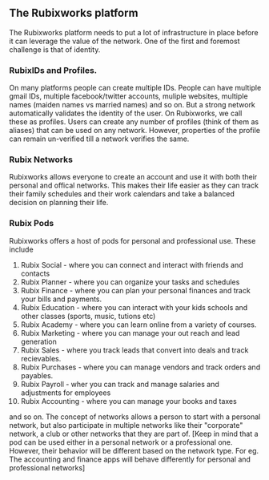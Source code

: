 ## The Rubixworks  platform

The Rubixworks platform needs to put a lot of infrastructure in place before it can leverage the value of the network. One of the first and foremost challenge is that of identity.

### RubixIDs and Profiles.
On many platforms people can create multiple IDs. People can have multiple gmail IDs, multiple facebook/twitter accounts, muliple websites, multiple names (maiden names vs married names) and so on. But a strong network automatically validates the identity of the user. On Rubixworks, we call these as profiles. Users can create any number of profiles (think of them as aliases) that can be used on any network. However, properties of the profile can remain un-verified till a network verifies the same.

### Rubix Networks
Rubixworks allows everyone to create an account and use it with both their personal and offical networks. This makes their life easier as they can track their family schedules and their work calendars and take a balanced decision on planning their life. 

### Rubix Pods
Rubixworks offers a host of pods for personal and professional use. These include
 1. Rubix Social - where you can connect and interact with friends and contacts
 2. Rubix Planner - where you can organize your tasks and schedules
 3. Rubix Finance - where you can plan your personal finances and track your bills and payments.
 4. Rubix Education - where you can interact with your kids schools and other classes (sports, music, tutions etc)
 5. Rubix Academy - where you can learn online from a variety of courses.
 1. Rubix Marketing - where you can manage your out reach and lead generation
 2. Rubix Sales - where you track leads that convert into deals and track recievables.
 3. Rubix Purchases - where you can manage vendors and track orders and payables.
 4. Rubix Payroll - wher you can track and manage salaries and adjustments for employees
 5. Rubix Accounting - where you can manage your books and taxes

and so on. The concept of networks allows a person to start with a personal network, but also participate in multiple networks like their "corporate" network, a club or other networks that they are part of.
[Keep in mind that a pod can be used either in a personal network or a professional one. However, their behavior will be different based on the network type. For eg. The accounting and finance apps will behave differently for personal and professional networks]

<!--stackedit_data:
eyJoaXN0b3J5IjpbLTE3MzYyODI5NzBdfQ==
-->
